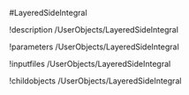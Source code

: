 <!-- MOOSE Object Documentation Stub: Remove this when content is added. -->
#LayeredSideIntegral

!description /UserObjects/LayeredSideIntegral

!parameters /UserObjects/LayeredSideIntegral

!inputfiles /UserObjects/LayeredSideIntegral

!childobjects /UserObjects/LayeredSideIntegral
